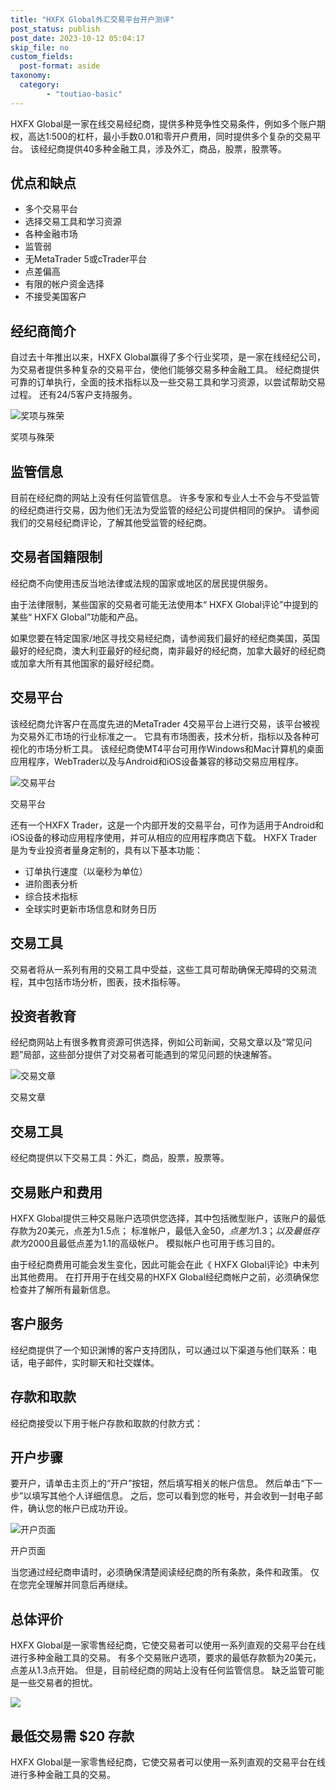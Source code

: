 ```yaml
---
title: "HXFX Global外汇交易平台开户测评"
post_status: publish
post_date: 2023-10-12 05:04:17
skip_file: no
custom_fields: 
  post-format: aside
taxonomy:
  category:
        - "toutiao-basic"
---
```


HXFX Global是一家在线交易经纪商，提供多种竞争性交易条件，例如多个账户期权，高达1:500的杠杆，最小手数0.01和零开户费用，同时提供多个复杂的交易平台。 该经纪商提供40多种金融工具，涉及外汇，商品，股票，股票等。

## 优点和缺点

- 多个交易平台
- 选择交易工具和学习资源
- 各种金融市场
- 监管弱
- 无MetaTrader 5或cTrader平台
- 点差偏高
- 有限的帐户资金选择
- 不接受美国客户

## 经纪商简介

自过去十年推出以来，HXFX Global赢得了多个行业奖项，是一家在线经纪公司，为交易者提供多种复杂的交易平台，使他们能够交易多种金融工具。 经纪商提供可靠的订单执行，全面的技术指标以及一些交易工具和学习资源，以尝试帮助交易过程。 还有24/5客户支持服务。

![奖项与殊荣](https://cdn.fendou.la/funstoutiao/2020/12/HXFX-Global-Review-Awards-and-Recognitions-1024x192.jpg "奖项与殊荣")

奖项与殊荣

## 监管信息

目前在经纪商的网站上没有任何监管信息。 许多专家和专业人士不会与不受监管的经纪商进行交易，因为他们无法为受监管的经纪公司提供相同的保护。 请参阅我们的交易经纪商评论，了解其他受监管的经纪商。

## 交易者国籍限制

经纪商不向使用违反当地法律或法规的国家或地区的居民提供服务。

由于法律限制，某些国家的交易者可能无法使用本“ HXFX Global评论”中提到的某些“ HXFX Global”功能和产品。

如果您要在特定国家/地区寻找交易经纪商，请参阅我们最好的经纪商美国，英国最好的经纪商，澳大利亚最好的经纪商，南非最好的经纪商，加拿大最好的经纪商或加拿大所有其他国家的最好经纪商。

## 交易平台

该经纪商允许客户在高度先进的MetaTrader 4交易平台上进行交易，该平台被视为交易外汇市场的行业标准之一。 它具有市场图表，技术分析，指标以及各种可视化的市场分析工具。 该经纪商使MT4平台可用作Windows和Mac计算机的桌面应用程序，WebTrader以及与Android和iOS设备兼容的移动交易应用程序。

![交易平台](https://cdn.fendou.la/funstoutiao/2020/12/HXFX-Global-Review-Trading-Patform.jpg "交易平台")

交易平台

还有一个HXFX Trader，这是一个内部开发的交易平台，可作为适用于Android和iOS设备的移动应用程序使用，并可从相应的应用程序商店下载。 HXFX Trader是为专业投资者量身定制的，具有以下基本功能：

- 订单执行速度（以毫秒为单位）
- 进阶图表分析
- 综合技术指标
- 全球实时更新市场信息和财务日历

## 交易工具

交易者将从一系列有用的交易工具中受益，这些工具可帮助确保无障碍的交易流程，其中包括市场分析，图表，技术指标等。

## 投资者教育

经纪商网站上有很多教育资源可供选择，例如公司新闻，交易文章以及“常见问题”局部，这些部分提供了对交易者可能遇到的常见问题的快速解答。

![交易文章](https://cdn.fendou.la/funstoutiao/2020/12/HXFX-Global-Review-Trading-Articles-1024x291.jpg "交易文章")

交易文章

## 交易工具

经纪商提供以下交易工具：外汇，商品，股票，股票等。

## 交易账户和费用

HXFX Global提供三种交易账户选项供您选择，其中包括微型账户，该账户的最低存款为20美元，点差为1.5点； 标准帐户，最低入金$50，点差为1.3； 以及最低存款为$2000且最低点差为1.1的高级帐户。 模拟帐户也可用于练习目的。

由于经纪商费用可能会发生变化，因此可能会在此《 HXFX Global评论》中未列出其他费用。 在打开用于在线交易的HXFX Global经纪商帐户之前，必须确保您检查并了解所有最新信息。

## 客户服务

经纪商提供了一个知识渊博的客户支持团队，可以通过以下渠道与他们联系：电话，电子邮件，实时聊天和社交媒体。

## 存款和取款

经纪商接受以下用于帐户存款和取款的付款方式：

## 开户步骤

要开户，请单击主页上的“开户”按钮，然后填写相关的帐户信息。 然后单击“下一步”以填写其他个人详细信息。 之后，您可以看到您的帐号，并会收到一封电子邮件，确认您的帐户已成功开设。

![开户页面](https://cdn.fendou.la/funstoutiao/2020/12/HXFX-Global-Review-Account-Opening-Page.jpg "开户页面")

开户页面

当您通过经纪商申请时，必须确保清楚阅读经纪商的所有条款，条件和政策。 仅在您完全理解并同意后再继续。

## 总体评价

HXFX Global是一家零售经纪商，它使交易者可以使用一系列直观的交易平台在线进行多种金融工具的交易。 有多个交易账户选项，要求的最低存款额为20美元，点差从1.3点开始。 但是，目前经纪商的网站上没有任何监管信息。 缺乏监管可能是一些交易者的担忧。

![](https://cdn.fendou.la/funstoutiao/2020/12/HXFX-Global-Logo.png)

## 最低交易需 $20 存款

HXFX Global是一家零售经纪商，它使交易者可以使用一系列直观的交易平台在线进行多种金融工具的交易。
